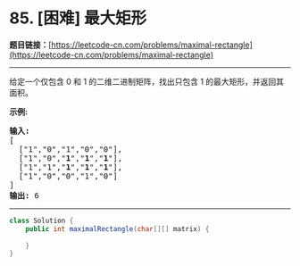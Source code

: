 # 85. [困难] 最大矩形

**题目链接：**[https://leetcode-cn.com/problems/maximal-rectangle](https://leetcode-cn.com/problems/maximal-rectangle)

---

<div class="content__1Y2H">
 <div class="notranslate">
  <p>给定一个仅包含&nbsp;0 和 1 的二维二进制矩阵，找出只包含 1 的最大矩形，并返回其面积。</p> 
  <p><strong>示例:</strong></p> 
  <pre class="language-text"><strong>输入:</strong>
[
  ["1","0","1","0","0"],
  ["1","0","<strong>1</strong>","<strong>1</strong>","<strong>1</strong>"],
  ["1","1","<strong>1</strong>","<strong>1</strong>","<strong>1</strong>"],
  ["1","0","0","1","0"]
]
<strong>输出:</strong> 6</pre> 
 </div>
</div>

---

```java
class Solution {
    public int maximalRectangle(char[][] matrix) {
        
    }
}
```